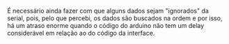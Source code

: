 É necessário ainda fazer com que alguns dados sejam "ignorados" da serial, pois, pelo que percebi, os dados são buscados na ordem e por isso, há um atraso enorme quando o código do arduino não tem um delay considerável em relação ao do código da interface.